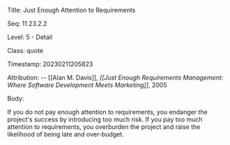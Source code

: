 Title:  Just Enough Attention to Requirements

Seq:    11.23.2.2

Level:  5 - Detail

Class:  quote

Timestamp: 20230211205823

Attribution: -- [[Alan M. Davis]], *[[Just Enough Requirements Management: Where Software Development Meets Marketing]]*, 2005

Body:

If you do not pay enough attention to requirements, you endanger the project's success by introducing too much risk. If you pay too much attention to requirements, you overburden the project and raise the likelihood of being late and over-budget.


